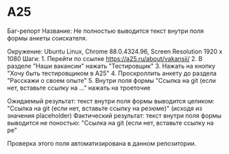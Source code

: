 # A25

  Баг-репорт
  Название: Не полностью выводится текст внутри поля формы анкеты соискателя.
  
  Окружение: Ubuntu Linux, Chrome 88.0.4324.96, Screen Resolution 1920 x 1080
  Шаги:
  	1. Перейти по ссылке https://a25.ru/about/vakansii/
  	2. В разделе "Наши вакансии" нажать "Тестировщик"
  	3. Нажать на кнопку "Хочу быть тестировщиком в А25"
  	4. Проскроллить анкету до раздела "Расскажи о своем опыте"
  	5. Внутри поля формы "Ссылка на git (если нет, вставьте ссылку на ..." нажать на троеточие
  
  Ожидаемый результат: текст внутри поля формы выводится целиком: "Ссылка на git (если нет, вставьте ссылку на резюме)" (исходя из значения placeholder)
  Фактический результат: текст внутри поля формы выводится не поностью: "Ссылка на git (если нет, вставьте ссылку на ре"
  
  
  Проверка этого поля автоматизирована в данном репозитории.
